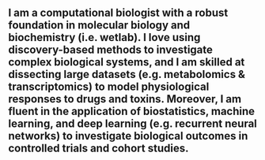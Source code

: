 ## I am a computational biologist with a robust foundation in molecular biology and biochemistry (i.e. wetlab). I love using discovery-based methods to investigate complex biological systems, and I am skilled at dissecting large datasets (e.g. metabolomics & transcriptomics) to model physiological responses to drugs and toxins. Moreover, I am fluent in the application of biostatistics, machine learning, and deep learning (e.g. recurrent neural networks) to investigate biological outcomes in controlled trials and cohort studies.

<!--
**weston-ai/weston-ai** is a ✨ _special_ ✨ repository because its `README.md` (this file) appears on your GitHub profile.

Here are some ideas to get you started:

- 🔭 I’m currently working on ...
- 🌱 I’m currently learning ...
- 👯 I’m looking to collaborate on ...
- 🤔 I’m looking for help with ...
- 💬 Ask me about ...
- 📫 How to reach me: ...
- 😄 Pronouns: ...
- ⚡ Fun fact: ...
-->
